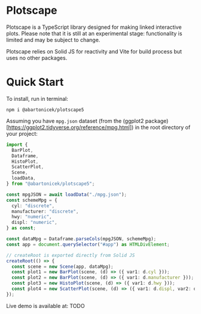 # Plotscape

Plotscape is a TypeScript library designed for making linked interactive plots. Please note that it is still at an experimental stage: functionality is limited and may be subject to change.

Plotscape relies on Solid JS for reactivity and Vite for build process but uses no other packages.

# Quick Start

To install, run in terminal:

```
npm i @abartonicek/plotscape5
```

Assuming you have `mpg.json` dataset (from the (ggplot2 package)[https://ggplot2.tidyverse.org/reference/mpg.html]) in the root directory of your project:

```ts
import {
  BarPlot,
  Dataframe,
  HistoPlot,
  ScatterPlot,
  Scene,
  loadData,
} from "@abartonicek/plotscape5";

const mpgJSON = await loadData("./mpg.json");
const schemeMpg = {
  cyl: "discrete",
  manufacturer: "discrete",
  hwy: "numeric",
  displ: "numeric",
} as const;

const dataMpg = Dataframe.parseCols(mpgJSON, schemeMpg);
const app = document.querySelector("#app") as HTMLDivElement;

// createRoot is exported directly from Solid JS
createRoot(() => {
  const scene = new Scene(app, dataMpg);
  const plot1 = new BarPlot(scene, (d) => ({ var1: d.cyl }));
  const plot2 = new BarPlot(scene, (d) => ({ var1: d.manufacturer }));
  const plot3 = new HistoPlot(scene, (d) => ({ var1: d.hwy }));
  const plot4 = new ScatterPlot(scene, (d) => ({ var1: d.displ, var2: d.hwy }));
});
```

Live demo is available at: TODO
